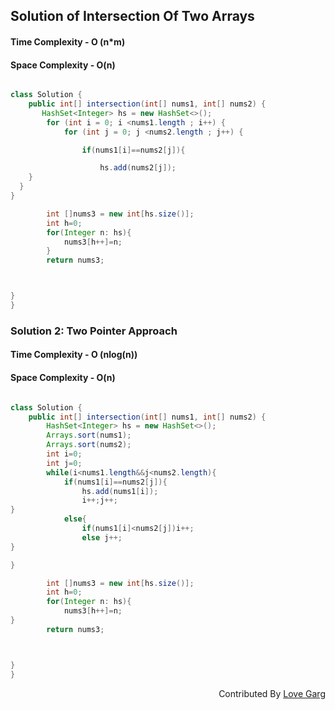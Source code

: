 
## Solution of Intersection Of Two Arrays

#### Time Complexity - O (n*m)

#### Space Complexity - O(n)

```java

class Solution {
    public int[] intersection(int[] nums1, int[] nums2) {
       HashSet<Integer> hs = new HashSet<>();
        for (int i = 0; i <nums1.length ; i++) {
            for (int j = 0; j <nums2.length ; j++) {

                if(nums1[i]==nums2[j]){

                    hs.add(nums2[j]);
    }
  }
}

        int []nums3 = new int[hs.size()];
        int h=0;
        for(Integer n: hs){
            nums3[h++]=n;
        }
        return nums3;



}
}


```

### Solution 2: Two Pointer Approach 

#### Time Complexity - O (nlog(n))

#### Space Complexity - O(n)

```java

class Solution {
    public int[] intersection(int[] nums1, int[] nums2) {
        HashSet<Integer> hs = new HashSet<>();
        Arrays.sort(nums1);
        Arrays.sort(nums2);
        int i=0;
        int j=0;
        while(i<nums1.length&&j<nums2.length){
            if(nums1[i]==nums2[j]){
                hs.add(nums1[i]);
                i++;j++;
}
            else{
                if(nums1[i]<nums2[j])i++;
                else j++;
}

}

        int []nums3 = new int[hs.size()];
        int h=0;
        for(Integer n: hs){
            nums3[h++]=n;
}
        return nums3;



}
}

```

<div  align="right"> 
   Contributed By <a href="https://github.com/Love-Garg-19"> Love Garg</a>
</div>